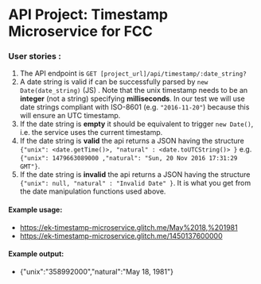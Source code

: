 
# API Project: Timestamp Microservice for FCC

### User stories :

1. The API endpoint is `GET [project_url]/api/timestamp/:date_string?`
2. A date string is valid if can be successfully parsed by `new Date(date_string)` (JS) . Note that the unix timestamp needs to be an **integer** (not a string) specifying **milliseconds**. In our test we will use date strings compliant with ISO-8601 (e.g. `"2016-11-20"`) because this will ensure an UTC timestamp.
3. If the date string is **empty** it should be equivalent to trigger `new Date()`, i.e. the service uses the current timestamp.
4. If the date string is **valid** the api returns a JSON having the structure 
`{"unix": <date.getTime()>, "natural" : <date.toUTCString()> }`
e.g. `{"unix": 1479663089000 ,"natural": "Sun, 20 Nov 2016 17:31:29 GMT"}`.
5. If the date string is **invalid** the api returns a JSON having the structure `{"unix": null, "natural" : "Invalid Date" }`. It is what you get from the date manipulation functions used above.

#### Example usage:
* https://ek-timestamp-microservice.glitch.me/May%2018,%201981
* https://ek-timestamp-microservice.glitch.me/1450137600000

#### Example output:
* {"unix":"358992000","natural":"May 18, 1981"}
